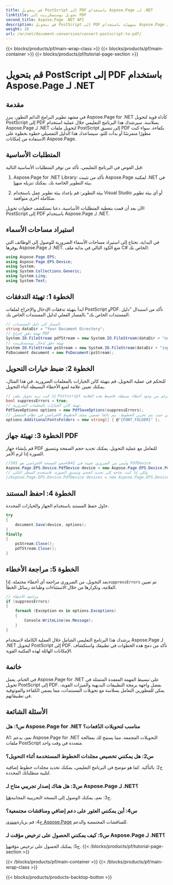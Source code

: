 ```yaml
---
title: قم بتحويل PostScript إلى PDF باستخدام Aspose.Page لـ .NET
linktitle: تحويل بوستسكريبت إلى PDF
second_title: Aspose.Page .NET API
description: قم بتحويل PostScript إلى PDF بسهولة باستخدام Aspose.Page لـ .NET. قوية وموثوقة وصديقة للمطورين.
weight: 10
url: /ar/net/document-conversion/convert-postscript-to-pdf/
---
```


{{< blocks/products/pf/main-wrap-class >}}
{{< blocks/products/pf/main-container >}}
{{< blocks/products/pf/tutorial-page-section >}}

# قم بتحويل PostScript إلى PDF باستخدام Aspose.Page لـ .NET

## مقدمة

في مشهد تطوير البرامج الدائم التطور، يبرز Aspose.Page for .NET كأداة قوية لتحويل PostScript إلى PDF بسلاسة. سيرشدك هذا البرنامج التعليمي خلال عملية استخدام Aspose.Page لـ .NET لتحويل ملفات PostScript إلى تنسيق PDF بكفاءة. سواء كنت مطورًا متمرسًا أو بدأت للتو، سيساعدك هذا الدليل التفصيلي خطوة بخطوة على الاستفادة من إمكانات Aspose.Page.

## المتطلبات الأساسية

قبل الغوص في البرنامج التعليمي، تأكد من توفر المتطلبات الأساسية التالية:

1.  Aspose.Page for .NET Library: تأكد من تثبيت Aspose.Page لمكتبة .NET في بيئة التطوير الخاصة بك. يمكنك تنزيله من[هنا](https://releases.aspose.com/page/net/).

2. بيئة التطوير: قم بإعداد بيئة تطوير عمل باستخدام Visual Studio أو أي بيئة تطوير متكاملة أخرى متوافقة.

الآن بعد أن قمت بتغطية المتطلبات الأساسية، دعنا نستكشف خطوات تحويل PostScript إلى PDF باستخدام Aspose.Page لـ .NET.

## استيراد مساحات الأسماء

في البداية، تحتاج إلى استيراد مساحات الأسماء الضرورية للوصول إلى الوظائف التي يوفرها Aspose.Page لـ .NET. ضع الكود التالي في بداية ملف C# الخاص بك:

```csharp
using Aspose.Page.EPS;
using Aspose.Page.EPS.Device;
using System;
using System.Collections.Generic;
using System.Linq;
using System.Text;
```

## الخطوة 1: تهيئة التدفقات

ابدأ بتهيئة تدفقات الإدخال والإخراج لملفات PostScript وPDF. تأكد من استبدال "دليل المستندات الخاص بك" بالمسار الفعلي لدليل المستندات الخاص بك.

```csharp
// المسار إلى دليل المستندات.
string dataDir = "Your Document Directory";
// تهيئة دفق إخراج PDF
System.IO.FileStream pdfStream = new System.IO.FileStream(dataDir + "outputPDF_out.pdf", System.IO.FileMode.Create, System.IO.FileAccess.Write);
// تهيئة دفق إدخال بوستسكريبت
System.IO.FileStream psStream = new System.IO.FileStream(dataDir + "input.ps", System.IO.FileMode.Open, System.IO.FileAccess.Read);
PsDocument document = new PsDocument(psStream);
```

## الخطوة 2: ضبط خيارات التحويل

للتحكم في عملية التحويل، قم بتهيئة كائن الخيارات بالمعلمات الضرورية. في هذا المثال، يمكنك تعيين علامة لمنع الأخطاء البسيطة أثناء التحويل.

```csharp
// إذا كنت تريد تحويل ملف Postscript على الرغم من وجود أخطاء بسيطة، فاضبط هذه العلامة
bool suppressErrors = true;
// تهيئة كائن الخيارات بالمعلمات الضرورية.
PdfSaveOptions options = new PdfSaveOptions(suppressErrors);
// إذا كنت تريد إضافة مجلد خاص حيث يتم تخزين الخطوط. يتم دائمًا تضمين مجلد الخطوط الافتراضي في نظام التشغيل.
options.AdditionalFontsFolders = new string[] { @"{FONT_FOLDER}" };
```

## الخطوة 3: تهيئة جهاز PDF

قم بإنشاء جهاز PDF للتعامل مع عملية التحويل. يمكنك تحديد حجم الصفحة وتنسيق الصورة إذا لزم الأمر.

```csharp
//حجم الصفحة الافتراضي هو 595x842 وليس من الضروري تعيينه في PdfDevice
Aspose.Page.EPS.Device.PdfDevice device = new Aspose.Page.EPS.Device.PdfDevice(pdfStream);
// ولكن إذا كنت بحاجة إلى تحديد الحجم وتنسيق الصورة، فاستخدم السطر التالي
//Aspose.Page.EPS.Device.PdfDevice devices = new Aspose.Page.EPS.Device.PdfDevice(pdfStream, new System.Drawing.Size(595, 842));
```

## الخطوة 4: احفظ المستند

حاول حفظ المستند باستخدام الجهاز والخيارات المحددة.

```csharp
try
{
    document.Save(device, options);
}
finally
{
    psStream.Close();
    pdfStream.Close();
}
```

## الخطوة 5: مراجعة الأخطاء

 بعد التحويل، من الضروري مراجعة أي أخطاء محتملة. إذا`suppressErrors` تم تعيين العلامة، وتكرارها من خلال الاستثناءات وطباعة رسائل الخطأ.

```csharp
// مراجعة الأخطاء
if (suppressErrors)
{
    foreach (Exception ex in options.Exceptions)
    {
        Console.WriteLine(ex.Message);
    }
}
```

يرشدك هذا البرنامج التعليمي الشامل خلال العملية الكاملة لاستخدام Aspose.Page لـ .NET لتحويل PostScript إلى PDF. تأكد من دمج هذه الخطوات في تطبيقك واستكشاف الإمكانات الهائلة لهذه المكتبة القوية.

## خاتمة

في الختام، يعمل Aspose.Page for .NET على تبسيط المهمة المعقدة المتمثلة في تحويل PostScript إلى PDF. بفضل واجهة برمجة التطبيقات البديهية والميزات القوية، يمكن للمطورين التعامل بسلاسة مع تحويلات المستندات، مما يضمن الكفاءة والموثوقية في تطبيقاتهم.

## الأسئلة الشائعة

### س1: هل Aspose.Page for .NET مناسب لتحويلات الدُفعات؟

A1: نعم، يدعم Aspose.Page for .NET التحويلات المجمعة، مما يسمح لك بمعالجة ملفات PostScript متعددة في وقت واحد.

### س2: هل يمكنني تخصيص مجلدات الخطوط المستخدمة أثناء التحويل؟

ج2: بالتأكيد. كما هو موضح في البرنامج التعليمي، يمكنك تحديد مجلدات خطوط إضافية لتلبية متطلباتك المحددة.

### س3: هل هناك إصدار تجريبي متاح لـ Aspose.Page لـ .NET؟

 ج3: نعم، يمكنك الوصول إلى النسخة التجريبية المجانية[هنا](https://releases.aspose.com/).

### س4: أين يمكنني العثور على دعم إضافي ومناقشات مجتمعية؟

 ج4: قم بزيارة[منتدى Aspose.Page](https://forum.aspose.com/c/page/39) للمناقشات المجتمعية والدعم.

### س5: كيف يمكنني الحصول على ترخيص مؤقت لـ Aspose.Page لـ .NET؟

 ج5: يمكنك الحصول على ترخيص مؤقت[هنا](https://purchase.aspose.com/temporary-license/).
{{< /blocks/products/pf/tutorial-page-section >}}

{{< /blocks/products/pf/main-container >}}
{{< /blocks/products/pf/main-wrap-class >}}

{{< blocks/products/products-backtop-button >}}
